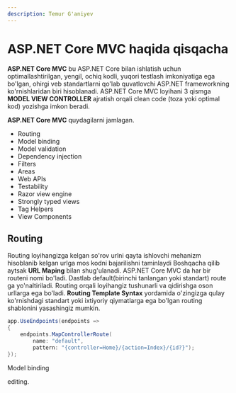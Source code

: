 ```yaml
---
description: Temur G'aniyev
---
```


# ASP.NET Core MVC haqida qisqacha

**ASP.NET Core MVC** bu ASP.NET Core bilan ishlatish uchun optimallashtirilgan, yengil, ochiq kodli, yuqori testlash imkoniyatiga ega bo'lgan, ohirgi veb standartlarni qo'lab quvatlovchi ASP.NET frameworkning ko'rnishlaridan biri hisoblanadi. ASP.NET Core MVC loyihani 3 qismga **MODEL VIEW CONTROLLER** ajratish orqali clean code \(toza yoki optimal kod\) yozishga imkon beradi.

**ASP.NET Core MVC** quydagilarni jamlagan.

* Routing
* Model binding
* Model validation
* Dependency injection
* Filters
* Areas
* Web APIs
* Testability
* Razor view engine
* Strongly typed views
* Tag Helpers
* View Components

## Routing

Routing loyihangizga kelgan so'rov urlni qayta ishlovchi mehanizm hisoblanib kelgan urlga mos kodni bajarilishni taminlaydi Boshqacha qilib aytsak **URL Maping** bilan shug'ulanadi. ASP.NET Core MVC da har bir routeni nomi bo'ladi. Dastlab default\(birinchi tanlangan yoki standart\) route ga yo'naltiriladi. Routing orqali loyihangiz tushunarli va qidirishga oson urllarga ega bo'ladi. **Routing Template Syntax** yordamida o'zingizga qulay ko'rnishdagi standart yoki ixtiyoriy qiymatlarga ega bo'lgan routing shablonini yasashingiz mumkin.

```csharp
app.UseEndpoints(endpoints =>
{
    endpoints.MapControllerRoute(
        name: "default",
        pattern: "{controller=Home}/{action=Index}/{id?}");
});
```

Model binding

editing.

